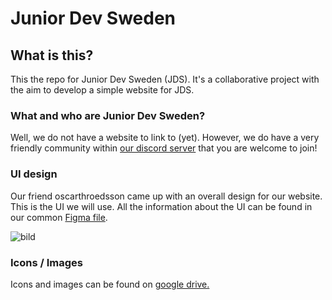# Junior Dev Sweden

## What is this?
This the repo for Junior Dev Sweden (JDS). It's a collaborative project with the aim to develop a simple
website for JDS.


### What and who are Junior Dev Sweden?
Well, we do not have a website to link to (yet). However, we do have a very friendly community within 
[our discord server](https://discord.gg/rSBqw7qE) that you are welcome to join!

### UI design
Our friend oscarthroedsson came up with an overall design for our website. This is the UI we will use.
All the information about the UI can be found in our common [Figma file](https://www.figma.com/design/HTO5PqyePipbHLqEETrOJq/JDS-(Junior-Dev-Sweden)-Design?node-id=0-1&t=VGUG0zMonMLvi34a-1).

![bild](https://github.com/user-attachments/assets/ab519976-dcb9-43dd-ae27-bf2b1ddf4ac9)

### Icons / Images
Icons and images can be found on [google drive.](https://drive.google.com/drive/folders/10yYS0b-scvaC80cO0rCIK9hfaB_K1JlS)
